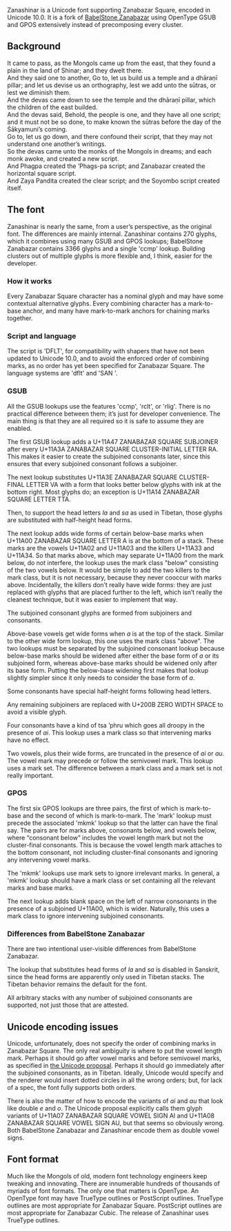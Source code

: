 Zanashinar is a Unicode font supporting Zanabazar Square, encoded in Unicode 10.0.
It is a fork of [BabelStone Zanabazar](http://www.babelstone.co.uk/Fonts/Zanabazar.html)
using OpenType GSUB and GPOS extensively instead of precomposing every cluster.

## Background

It came to pass, as the Mongols came up from the east,
that they found a plain in the land of Shinar; and they dwelt there.<br>
And they said one to another, Go to, let us build us a temple and a dhāraṇī pillar;
and let us devise us an orthography, lest we add unto the sūtras, or lest we diminish them.<br>
And the devas came down to see the temple and the dhāraṇī pillar,
which the children of the east builded.<br>
And the devas said, Behold, the people is one, and they have all one script;
and it must not be so done, to make known the sūtras before the day of the Śākyamuni’s coming.<br>
Go to, let us go down, and there confound their script,
that they may not understand one another’s writings.<br>
So the devas came unto the monks of the Mongols in dreams;
and each monk awoke, and created a new script.<br>
And Phagpa created the ’Phags-pa script;
and Zanabazar created the horizontal square script.<br>
And Zaya Pandita created the clear script;
and the Soyombo script created itself.

## The font

Zanashinar is nearly the same, from a user’s perspective, as the original font.
The differences are mainly internal.
Zanashinar contains 270 glyphs, which it combines using many GSUB and GPOS lookups;
BabelStone Zanabazar contains 3366 glyphs and a single 'ccmp' lookup.
Building clusters out of multiple glyphs is more flexible and, I think, easier for the developer.

### How it works

Every Zanabazar Square character has a nominal glyph
and may have some contextual alternative glyphs.
Every combining character has a mark-to-base anchor,
and many have mark-to-mark anchors for chaining marks together.

### Script and language

The script is 'DFLT', for compatibility with shapers that have not been updated to Unicode 10.0,
and to avoid the enforced order of combining marks,
as no order has yet been specified for Zanabazar Square.
The language systems are 'dflt' and 'SAN '.

### GSUB

All the GSUB lookups use the features 'ccmp', 'rclt', or 'rlig'.
There is no practical difference between them; it’s just for developer convenience.
The main thing is that they are all required so it is safe to assume they are enabled.

The first GSUB lookup adds a U+11A47 ZANABAZAR SQUARE SUBJOINER after every
U+11A3A ZANABAZAR SQUARE CLUSTER-INITIAL LETTER RA.
This makes it easier to create the subjoined consonants later,
since this ensures that every subjoined consonant follows a subjoiner.

The next lookup substitutes U+11A3E ZANABAZAR SQUARE CLUSTER-FINAL LETTER VA
with a form that looks better below glyphs with ink at the bottom right.
Most glyphs do; an exception is U+11A14 ZANABAZAR SQUARE LETTER TTA.

Then, to support the head letters *la* and *sa* as used in Tibetan,
those glyphs are substituted with half-height head forms.

The next lookup adds wide forms of certain below-base marks
when U+11A00 ZANABAZAR SQUARE LETTER A is at the bottom of a stack.
These marks are the vowels U+11A02 and U+11A03 and the killers U+11A33 and U+11A34.
So that marks above, which may separate U+11A00 from the mark below, do not interfere,
the lookup uses the mark class "below" consisting of the two vowels below.
It would be simple to add the two killers to the mark class, but it is not necessary,
because they never cooccur with marks above.
Incidentally, the killers don’t really have wide forms:
they are just replaced with glyphs that are placed further to the left,
which isn’t really the cleanest technique, but it was easier to implement that way.

The subjoined consonant glyphs are formed from subjoiners and consonants.

Above-base vowels get wide forms when *a* is at the top of the stack.
Similar to the other wide form lookup, this one uses the mark class "above".
The two lookups must be separated by the subjoined consonant lookup because
below-base marks should be widened after either the base form of *a* or its subjoined form,
whereas above-base marks should be widened only after its base form.
Putting the below-base widening first makes that lookup slightly simpler
since it only needs to consider the base form of *a*.

Some consonants have special half-height forms following head letters.

Any remaining subjoiners are replaced with U+200B ZERO WIDTH SPACE to avoid a visible glyph.

Four consonants have a kind of tsa ’phru which goes all droopy in the presence of *ai*.
This lookup uses a mark class so that intervening marks have no effect.

Two vowels, plus their wide forms, are truncated in the presence of *ai* or *au*.
The vowel mark may precede or follow the semivowel mark.
This lookup uses a mark set.
The difference between a mark class and a mark set is not really important.

### GPOS

The first six GPOS lookups are three pairs,
the first of which is mark-to-base and the second of which is mark-to-mark.
The 'mark' lookup must precede the associated 'mkmk' lookup
so that the latter can have the final say.
The pairs are for marks above, consonants below, and vowels below,
where “consonant below” includes the vowel length mark but not the cluster-final consonants.
This is because the vowel length mark attaches to the bottom consonant,
not including cluster-final consonants and ignoring any intervening vowel marks.

The 'mkmk' lookups use mark sets to ignore irrelevant marks.
In general, a 'mkmk' lookup should have a mark class or set
containing all the relevant marks and base marks.

The next lookup adds blank space on the left of narrow consonants
in the presence of a subjoined U+11A00, which is wider.
Naturally, this uses a mark class to ignore intervening subjoined consonants.

### Differences from BabelStone Zanabazar

There are two intentional user-visible differences from BabelStone Zanabazar.

The lookup that substitutes head forms of *la* and *sa* is disabled in Sanskrit,
since the head forms are apparently only used in Tibetan stacks.
The Tibetan behavior remains the default for the font.

All arbitrary stacks with any number of subjoined consonants are supported,
not just those that are attested.

## Unicode encoding issues

Unicode, unfortunately, does not specify the order of combining marks in Zanabazar Square.
The only real ambiguity is where to put the vowel length mark.
Perhaps it should go after vowel marks and before semivowel marks, as specified in
[the Unicode proposal](http://www.unicode.org/L2/L2015/15337-zanabazar-square.pdf).
Perhaps it should go immediately after the subjoined consonants, as in Tibetan.
Ideally, Unicode would specify and the renderer would insert dotted circles in all the wrong orders;
but, for lack of a spec, the font fully supports both orders.

There is also the matter of how to encode the variants of *ai* and *au*
that look like double *e* and *o*.
The Unicode proposal explicitly calls them glyph variants of
U+11A07 ZANABAZAR SQUARE VOWEL SIGN AI and U+11A08 ZANABAZAR SQUARE VOWEL SIGN AU,
but that seems so obviously wrong.
Both BabelStone Zanabazar and Zanashinar encode them as double vowel signs.

## Font format

Much like the Mongols of old, modern font technology engineers keep tweaking and innovating.
There are innumerable hundreds of thousands of myriads of font formats.
The only one that matters is OpenType.
An OpenType font may have TrueType outlines or PostScript outlines.
TrueType outlines are most appropriate for Zanabazar Square.
PostScript outlines are most appropriate for Zanabazar Cubic.
The release of Zanashinar uses TrueType outlines.
